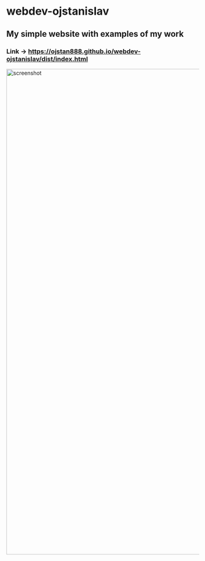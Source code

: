 # webdev-ojstanislav
## My simple website with examples of my work

### Link -> https://ojstan888.github.io/webdev-ojstanislav/dist/index.html

<img width="1270" alt="screenshot" src="https://user-images.githubusercontent.com/59839668/123982222-82bdd700-d9cb-11eb-9e1c-16c5e190cb8f.png">
